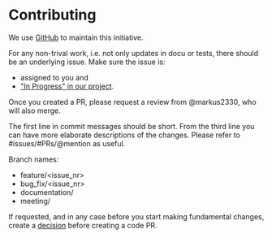 # Contributing

We use [GitHub](https://github.com/ElektraInitiative/PermaplanT/) to maintain this initiative.

For any non-trival work, i.e. not only updates in docu or tests, there should be an underlying issue.
Make sure the issue is:

- assigned to you and
- ["In Progress" in our project](https://github.com/orgs/ElektraInitiative/projects/4).

Once you created a PR, please request a review from @markus2330, who will also merge.

The first line in commit messages should be short.
From the third line you can have more elaborate descriptions of the changes.
Please refer to #issues/#PRs/@mention as useful.

Branch names:

- feature/<issue_nr>
- bug_fix/<issue_nr>
- documentation/<name>
- meeting/<date>

If requested, and in any case before you start making fundamental changes, create a [decision](/doc/decisions/) before creating a code PR.
